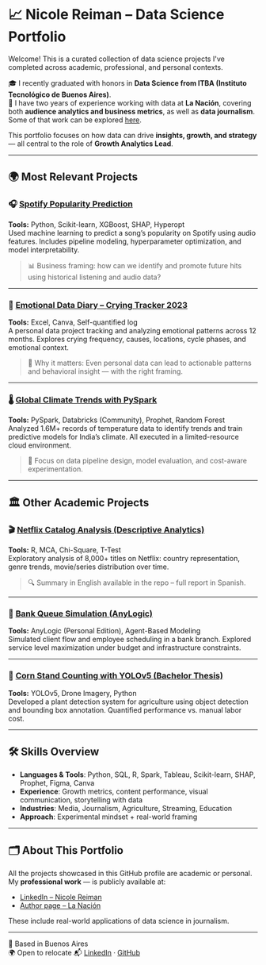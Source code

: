 # 📈 Nicole Reiman – Data Science Portfolio

Welcome! This is a curated collection of data science projects I've completed across academic, professional, and personal contexts.

🎓 I recently graduated with honors in **Data Science from ITBA (Instituto Tecnológico de Buenos Aires)**.  
💼 I have two years of experience working with data at **La Nación**, covering both **audience analytics and business metrics**, as well as **data journalism**.  
Some of that work can be explored [here](https://shorturl.at/Fa6py).

This portfolio focuses on how data can drive **insights, growth, and strategy** — all central to the role of **Growth Analytics Lead**.

---

## 🌍 Most Relevant Projects

### 🎧 [Spotify Popularity Prediction](https://github.com/Nicolereiman/spotify-popularity)
**Tools:** Python, Scikit-learn, XGBoost, SHAP, Hyperopt  
Used machine learning to predict a song’s popularity on Spotify using audio features. Includes pipeline modeling, hyperparameter optimization, and model interpretability.

> 📊 Business framing: how can we identify and promote future hits using historical listening and audio data?

---

### 🌱 [Emotional Data Diary – Crying Tracker 2023](https://github.com/Nicolereiman/A-Year-in-Tears-2023)
**Tools:** Excel, Canva, Self-quantified log  
A personal data project tracking and analyzing emotional patterns across 12 months. Explores crying frequency, causes, locations, cycle phases, and emotional context.

> 📌 Why it matters: Even personal data can lead to actionable patterns and behavioral insight — with the right framing.

---

### 🌡️ [Global Climate Trends with PySpark]([https://github.com/Nicolereiman/global-temp-spark](https://github.com/Nicolereiman/climate))
**Tools:** PySpark, Databricks (Community), Prophet, Random Forest  
Analyzed 1.6M+ records of temperature data to identify trends and train predictive models for India’s climate. All executed in a limited-resource cloud environment.

> 🧠 Focus on data pipeline design, model evaluation, and cost-aware experimentation.

---

## 🏛 Other Academic Projects

### 🎬 [Netflix Catalog Analysis (Descriptive Analytics)]([https://github.com/Nicolereiman/netflix-catalog-analysis](https://github.com/Nicolereiman/Movies))
**Tools:** R, MCA, Chi-Square, T-Test  
Exploratory analysis of 8,000+ titles on Netflix: country representation, genre trends, movie/series distribution over time.

> 🔍 Summary in English available in the repo – full report in Spanish.

---

### 🏦 [Bank Queue Simulation (AnyLogic)](https://github.com/Nicolereiman/Bank-Simulation)
**Tools:** AnyLogic (Personal Edition), Agent-Based Modeling  
Simulated client flow and employee scheduling in a bank branch. Explored service level maximization under budget and infrastructure constraints.

---

### 🌽 [Corn Stand Counting with YOLOv5 (Bachelor Thesis)](https://github.com/Nicolereiman/stand-count)
**Tools:** YOLOv5, Drone Imagery, Python  
Developed a plant detection system for agriculture using object detection and bounding box annotation. Quantified performance vs. manual labor cost.

---

## 🛠 Skills Overview

- **Languages & Tools**: Python, SQL, R, Spark, Tableau, Scikit-learn, SHAP, Prophet, Figma, Canva  
- **Experience**: Growth metrics, content performance, visual communication, storytelling with data  
- **Industries**: Media, Journalism, Agriculture, Streaming, Education  
- **Approach**: Experimental mindset + real-world framing

---

## 🗂️ About This Portfolio

All the projects showcased in this GitHub profile are academic or personal.  
My **professional work** — is publicly available at:

- [LinkedIn – Nicole Reiman](https://www.linkedin.com/in/nicole-reiman-32877b245/overlay/urn:li:fsd_profilePosition:(ACoAADzN5xABL64ZQL64LL8_O5OGsJghdLZMnow,2482741087)/treasury/)
- [Author page – La Nación](https://www.lanacion.com.ar/autor/NicoleReiman/)

These include real-world applications of data science in journalism.

---

📍 Based in Buenos Aires  
🌍 Open to relocate
📬 [LinkedIn](https://www.linkedin.com/in/nicole-reiman-32877b245/) · [GitHub](https://github.com/Nicolereiman)
